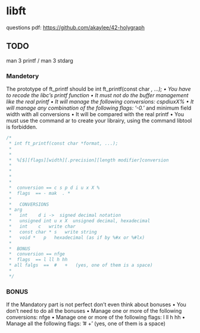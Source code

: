 # libft

questions pdf: <https://github.com/akaylee/42-holygraph>

## TODO

man 3 printf / man 3 stdarg

### Mandetory

The prototype of ft_printf should be int ft_printf(const char *, ...);
• You have to recode the libc’s printf function
• It must not do the buffer management like the real printf
• It will manage the following conversions: cspdiuxX%
• It will manage any combination of the following flags: ’-0.*’ and minimum field
width with all conversions
• It will be compared with the real printf
• You must use the command ar to create your librairy, using the command libtool
is forbidden.

```C
/*
 * int ft_printf(const char *format, ...);
 *
 *
 *  %[$][flags][width][.precision][length modifier]conversion
 *
 *
 *
 *
 *  conversion == c s p d i u x X %
 *  flags  == - mak  . *
 *
 *   CONVERSIONS
 * arg
 *   int    d i ->  signed decimal notation
 *   unsigned int u x X  unsigned decimal, hexadecimal
 *   int    c   write char
 *   const char * s   write string
 *   void *   p   hexadecimal (as if by %#x or %#lx)
 *
 *  BONUS
 *  conversion == nfge
 *  flags  == l ll h hh
 * all falgs  ==  #   +   (yes, one of them is a space)
 *
 */
```

### BONUS

If the Mandatory part is not perfect don’t even think about bonuses
• You don’t need to do all the bonuses
• Manage one or more of the following conversions: nfge
• Manage one or more of the following flags: l ll h hh
• Manage all the following flags: ’# +’ (yes, one of them is a space)
